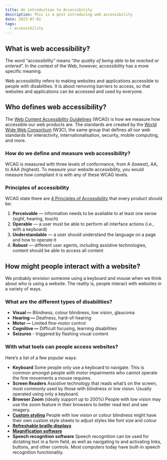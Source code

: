 ```yaml
---
title: An introduction to Accessibility
description: This is a post introducing web accessibility
date: 2023-07-01
tags:
  - accessibility
---
```


## What is web accessibility?

The word “accessibility” means “_the quality of being able to be reached or entered_”. In the context of the Web, however, accessibility has a more specific meaning.

Web accessibility refers to making websites and applications accessible to people with disabilities. It is about removing barriers to access, so that websites and applications can be accessed and used by everyone.

## Who defines web accessibility?

The [Web Content Accessibility Guidelines](https://www.w3.org/WAI/standards-guidelines/wcag/) (WCAG) is how we measure how accessible our web products are. The standards are created by the [World Wide Web Consortium](https://www.w3.org/Consortium/) (W3C), the same group that defines all our web standards for interactivity, internationalisation, security, mobile computing, and more.

### How do we define and measure web accessibility?

WCAG is measured with three levels of conformance, from A (lowest), AA, to AAA (highest). To measure your website accessibility, you would measure how compliant it is with any of these WCAG levels.

### Principles of accessibility

WCAG state there are [4 Principles of Accessibility](https://www.w3.org/TR/UNDERSTANDING-WCAG20/intro.html#introduction-fourprincs-head) that every product should be:

1. **Perceivable** — information needs to be available to at least one sense (sight, hearing, touch)
2. **Operable** — a user must be able to perform all interface actions (i.e., with a keyboard)
3. **Understandable** — a user should understand the language on a page and how to operate it
4. **Robust** — different user agents, including assistive technologies, content should be able to access all content

## How might people interact with a website?

We probably envision someone using a keyboard and mouse when we think about who is using a website. The reality is, people interact with websites in a variety of ways.

### What are the different types of disabilities?

- **Visual —** Blindness, colour blindness, low vision, glaucoma
- **Hearing —** Deafness, hard-of-hearing
- **Motor —** Limited fine-motor control
- **Cognitive —** Difficult focusing, learning disabilities
- **Seizures** - triggered by flashing visual content

### With what tools can people access websites?

Here’s a list of a few popular ways:

- **Keyboard**
  Some people only use a keyboard to navigate. This is common amongst people with motor impairments who cannot operate the fine movements a mouse requires.
- **Screen Readers**
  Assistive technology that reads what’s on the screen, most commonly used by those with blindness or low vision. Usually operated using only a keyboard.
- **Browser Zoom** (ideally support up to 200%)
  People with low vision may use the zoom feature in their browsers to better read text and see imagery.
- **[Custom styling](https://webaim.org/techniques/css/)** People with low vision or colour blindness might have their own custom style sheets to adjust styles like font size and colour
- **[Refreshable braille displays](https://www.afb.org/node/16207/refreshable-braille-displays)**
- **[Magnification software](https://abilitynet.org.uk/factsheets/screen-magnification)**
- **Speech recognition software**
  Speech recognition can be used for dictating text in a form field, as well as navigating to and activating links, buttons, and other controls. Most computers today have built-in speech recognition functionality.
